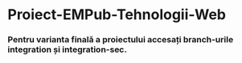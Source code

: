 # Proiect-EMPub-Tehnologii-Web

### Pentru varianta finală a proiectului accesați branch-urile integration și integration-sec.
